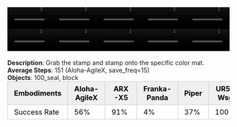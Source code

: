 <!DOCTYPE html>
<html lang="en">
<body>
    <div style="display: flex;">
        <video src="./task_video_clean/stamp_seal/aloha-agilex_head.mp4" controls loop muted autoplay style="width: 20.0%;"></video>
        <video src="./task_video_clean/stamp_seal/franka-panda_head.mp4" controls loop muted autoplay style="width: 20.0%;"></video>
        <video src="./task_video_clean/stamp_seal/ARX-X5_head.mp4" controls loop muted autoplay style="width: 20.0%;"></video>
        <video src="./task_video_clean/stamp_seal/piper_head.mp4" controls loop muted autoplay style="width: 20.0%;"></video>
        <video src="./task_video_clean/stamp_seal/ur5-wsg_head.mp4" controls loop muted autoplay style="width: 20.0%;"></video>
    </div>
    <div style="display: flex;">
        <video src="./task_video_clean/stamp_seal/aloha-agilex_world.mp4" controls loop muted autoplay style="width: 20.0%;"></video>
        <video src="./task_video_clean/stamp_seal/franka-panda_world.mp4" controls loop muted autoplay style="width: 20.0%;"></video>
        <video src="./task_video_clean/stamp_seal/ARX-X5_world.mp4" controls loop muted autoplay style="width: 20.0%;"></video>
        <video src="./task_video_clean/stamp_seal/piper_world.mp4" controls loop muted autoplay style="width: 20.0%;"></video>
        <video src="./task_video_clean/stamp_seal/ur5-wsg_world.mp4" controls loop muted autoplay style="width: 20.0%;"></video>
    </div>
    <br><b>Description</b>: Grab the stamp and stamp onto the specific color mat.<br>
    <b>Average Steps</b>: 151 (Aloha-AgileX, save_freq=15)<br>
    <b>Objects</b>: 100_seal, block<br>
    <table style="margin:0 auto;border-collapse:collapse;width:auto;min-width:180px;background-color:white;">
        <thead>
            <tr style="background:#f0f0f0;">
                <th style="border:1px solid #ccc;padding:6px 14px;color:black;">Embodiments</th>
                <th style="border:1px solid #ccc;padding:6px 14px;color:black;">Aloha-AgileX</th>
                <th style="border:1px solid #ccc;padding:6px 14px;color:black;">ARX-X5</th>
                <th style="border:1px solid #ccc;padding:6px 14px;color:black;">Franka-Panda</th>
                <th style="border:1px solid #ccc;padding:6px 14px;color:black;">Piper</th>
                <th style="border:1px solid #ccc;padding:6px 14px;color:black;">UR5-Wsg</th>
            </tr>
        </thead>
        <tbody>
            <tr style="background:white;">
                <td style="border:1px solid #ccc;padding:6px 14px;color:black;">Success Rate</td>
                <td style="border:1px solid #ccc;padding:6px 14px;color:black;">56%</td>
                <td style="border:1px solid #ccc;padding:6px 14px;color:black;">91%</td>
                <td style="border:1px solid #ccc;padding:6px 14px;color:black;">4%</td>
                <td style="border:1px solid #ccc;padding:6px 14px;color:black;">37%</td>
                <td style="border:1px solid #ccc;padding:6px 14px;color:black;">100%</td>
            </tr>
        </tbody>
    </table>
</body>
</html>
